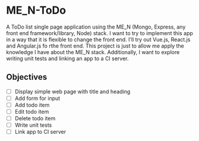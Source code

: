 # ME_N-ToDo
A ToDo list single page application using the ME_N (Mongo, Express, any front end framework/library, Node) stack. I want to try to implement this app in a way that it is flexible to change the front end. I'll try out Vue.js, React.js and Angular.js fo rthe front end. This project is just to allow me apply the knowledge I have about the ME_N stack. Additionally, I want to explore writing unit tests and linking an app to a CI server.

## Objectives
* [ ] Display simple web page with title and heading
* [ ] Add form for input
* [ ] Add todo item
* [ ] Edit todo item
* [ ] Delete todo item
* [ ] Write unit tests
* [ ] Link app to CI server

